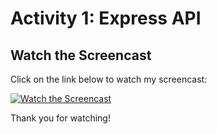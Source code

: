 # Activity 1: Express API

## Watch the Screencast

Click on the link below to watch my screencast:

[![Watch the Screencast](URL_OF_YOUR_SCREENCAST)](URL_OF_YOUR_SCREENCAST)

Thank you for watching!


